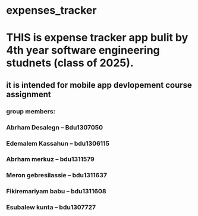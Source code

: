 # expenses_tracker

<h1>THIS  is  expense tracker app bulit by 4th year software engineering studnets (class of 2025).</h1>

<h2>it is intended for mobile app devlopement course assignment </h2>
 <h3>group members:</h3>
       <h3>Abrham Desalegn – Bdu1307050</h3>
       <h3> Edemalem Kassahun – bdu1306115</h3>
        <h3>Abrham merkuz – bdu1311579</h3>
       <h3> Meron gebresilassie – bdu1311637</h3>
        <h3>Fikiremariyam babu – bdu1311608</h3>
        <h3>Esubalew kunta – bdu1307727</h3>



